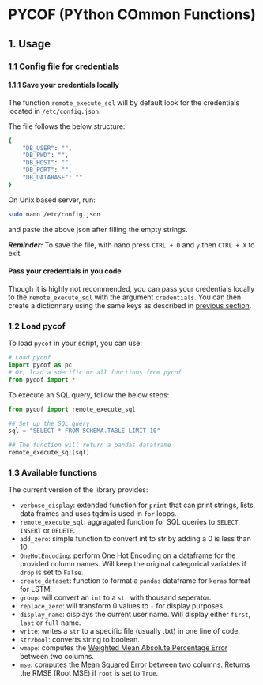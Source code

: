 # PYCOF (PYthon COmmon Functions)

## 1. Usage

### 1.1 Config file for credentials

#### 1.1.1 Save your credentials locally

The function `remote_execute_sql` will by default look for the credentials located in `/etc/config.json`.

The file follows the below structure:

```bash
{
	"DB_USER": "",
	"DB_PWD": "",
	"DB_HOST": "",
	"DB_PORT": "",
	"DB_DATABASE": ""
}

```

On Unix based server, run:
```bash
sudo nano /etc/config.json
```

and paste the above json after filling the empty strings.

*__Reminder:__* To save the file, with nano press `CTRL + O` and `y` then `CTRL + X` to exit.


#### Pass your credentials in you code

Though it is highly not recommended, you can pass your credentials locally to the `remote_execute_sql` with the argument `credentials`.
You can then create a dictionnary using the same keys as described in [previous section](#111-save-your-credentials-locally).


### 1.2 Load pycof

To load `pycof` in your script, you can use:

```python
# Load pycof
import pycof as pc
# Or, load a specific or all functions from pycof
from pycof import *
```

To execute an SQL query, follow the below steps:

```python
from pycof import remote_execute_sql

## Set up the SQL query
sql = "SELECT * FROM SCHEMA.TABLE LIMIT 10"

## The function will return a pandas dataframe
remote_execute_sql(sql)
```


### 1.3 Available functions

The current version of the library provides:

* `verbose_display`: extended function for `print` that can print strings, lists, data frames and uses tqdm is used in `for` loops.
* `remote_execute_sql`: aggragated function for SQL queries to `SELECT`, `INSERT` or `DELETE`.
* `add_zero`: simple function to convert int to str by adding a 0 is less than 10.
* `OneHotEncoding`: perform One Hot Encoding on a dataframe for the provided column names. Will keep the original categorical variables if `drop` is set to `False`.
* `create_dataset`: function to format a `pandas` dataframe for `keras` format for LSTM.
* `group`: will convert an `int` to a `str` with thousand seperator.
* `replace_zero`: will transform 0 values to `-` for display purposes.
* `display_name`: displays the current user name. Will display either `first`, `last` or `full` name.
* `write`: writes a `str` to a specific file (usually .txt) in one line of code.
* `str2bool`: converts string to boolean.
* `wmape`: computes the [Weighted Mean Absolute Percentage Error](https://en.wikipedia.org/wiki/Mean_absolute_percentage_error) between two columns.
* `mse`: computes the [Mean Squared Error](https://en.wikipedia.org/wiki/Mean_squared_error) between two columns. Returns the RMSE (Root MSE) if `root` is set to `True`.